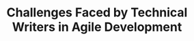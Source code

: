 ---
title: Challenges Faced by Technical Writers in Agile Development
layout: default
parent: Role of Technical Writers in Agile Development
nav_order: 1
---